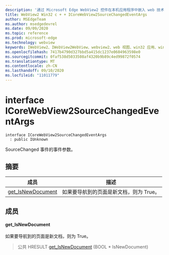 ```yaml
---
description: '通过 Microsoft Edge WebView2 控件在本机应用程序中嵌入 web 技术 (HTML、CSS 和 JavaScript) '
title: WebView2 Win32 c + + ICoreWebView2SourceChangedEventArgs
author: MSEdgeTeam
ms.author: msedgedevrel
ms.date: 09/09/2020
ms.topic: reference
ms.prod: microsoft-edge
ms.technology: webview
keywords: IWebView2、IWebView2WebView、webview2、web 视图、win32 应用、win32、edge、ICoreWebView2、ICoreWebView2Controller、浏览器控件、边缘 html、ICoreWebView2SourceChangedEventArgs
ms.openlocfilehash: 7417b4790d327bbd5a415dc1237e0604963598e0
ms.sourcegitcommit: 0faf538d5033508af4320b9b89c4ed99872f0574
ms.translationtype: MT
ms.contentlocale: zh-CN
ms.lasthandoff: 09/10/2020
ms.locfileid: "11011779"
---
```

# interface ICoreWebView2SourceChangedEventArgs 

```
interface ICoreWebView2SourceChangedEventArgs
  : public IUnknown
```

SourceChanged 事件的事件参数。

## 摘要

 成员                        | 描述
--------------------------------|---------------------------------------------
[get_IsNewDocument](#get_isnewdocument) | 如果要导航到的页面是新文档，则为 True。

## 成员

#### get_IsNewDocument 

如果要导航到的页面是新文档，则为 True。

> 公共 HRESULT [get_IsNewDocument](#get_isnewdocument) (BOOL * IsNewDocument) 

